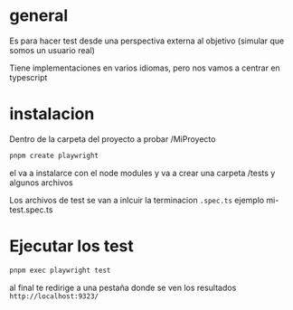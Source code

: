 # general

Es para hacer test desde una perspectiva externa al objetivo (simular que somos un usuario real)

Tiene implementaciones en varios idiomas, pero nos vamos a centrar en typescript



# instalacion

Dentro de la carpeta del proyecto a probar /MiProyecto

```bash
pnpm create playwright
```



el va a instalarce con el node modules y va a crear una carpeta /tests y algunos archivos



Los archivos de test se van a inlcuir la terminacion `.spec.ts` ejemplo mi-test.spec.ts



# Ejecutar los test



```bash
pnpm exec playwright test
```



al final te redirige a una pestaña donde se ven los resultados `http://localhost:9323/`


